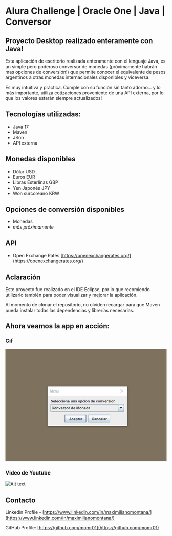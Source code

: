 # Alura Challenge | Oracle One | Java | Conversor

## Proyecto Desktop realizado enteramente con Java!

Esta aplicación de escritorio realizada enteramente con el lenguaje Java, es un simple pero poderoso conversor de monedas (próximamente habrán mas opciones de conversión!) que permite conocer el equivalente de pesos argentinos a otras monedas internacionales disponibles y viceversa.

Es muy intuitiva y práctica. Cumple con su función sin tanto adorno... y lo más importante, utiliza cotizaciones proveniente de una API externa, por lo que los valores estarán siempre actualizados!

## Tecnologías utilizadas:

* Java 17
* Maven
* JSon
* API externa

## Monedas disponibles

* Dólar USD
* Euros EUR
* Libras Esterlinas GBP
* Yen Japonés JPY
* Won surcoreano KRW

## Opciones de conversión disponibles

* Monedas
* _más próximamente_

## API 

* Open Exchange Rates [https://openexchangerates.org/](https://openexchangerates.org/)

## Aclaración

Este proyecto fue realizado en el IDE Eclipse, por lo que recomiendo utilizarlo también para poder visualizar y mejorar la aplicación.

Al momento de clonar el repositorio, no olviden recargar para que Maven pueda instalar todas las dependencias y librerías necesarias.

## Ahora veamos la app en acción:

### Gif
![proyectoGif](https://github.com/momr01/java-conversor-OracleOne/blob/main/src/main/resources/imagenes/proyecto-conversor-gif.gif)


### Video de Youtube
[![Alt text](https://img.youtube.com/vi/YNUX1GiGqmo/0.jpg)](https://www.youtube.com/watch?v=YNUX1GiGqmo)


## Contacto

Linkedin Profile - [https://www.linkedin.com/in/maximilianomontana/](https://www.linkedin.com/in/maximilianomontana/)

GitHub Profile: [https://github.com/momr01](https://github.com/momr01)
